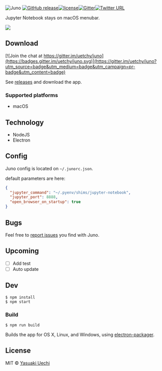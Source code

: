 ![Juno](http://randompaper.co.s3.amazonaws.com/juno/header.png)
[![GitHub release](https://img.shields.io/github/release/uetchy/juno.svg?maxAge=2592000)]()[![license](https://img.shields.io/github/license/uetchy/juno.svg?maxAge=2592000)]()[![Gitter](https://img.shields.io/gitter/room/uetchy/juno.svg?maxAge=2592000)]()[![Twitter URL](https://img.shields.io/twitter/url/http/shields.io.svg?style=social&maxAge=2592000)]()

Jupyter Notebook stays on macOS menubar.

![](http://randompaper.co.s3.amazonaws.com/juno/screenshot.png)

## Download

[![Join the chat at https://gitter.im/uetchy/juno](https://badges.gitter.im/uetchy/juno.svg)](https://gitter.im/uetchy/juno?utm_source=badge&utm_medium=badge&utm_campaign=pr-badge&utm_content=badge)

See [releases](https://github.com/uetchy/juno/releases) and download the app.

### Supported platforms

- macOS

## Technology

- NodeJS
- Electron

## Config

Juno config is located on `~/.junorc.json`.

default parameters are here:
```json
{
  "jupyter_command": "~/.pyenv/shims/jupyter-notebook",
  "jupyter_port": 8888,
  "open_browser_on_startup": true
}
```

## Bugs

Feel free to [report issues](https://github.com/uetchy/juno/issues/new) you find with Juno.

## Upcoming

- [ ] Add test
- [ ] Auto update

## Dev

```
$ npm install
$ npm start
```

### Build

```
$ npm run build
```

Builds the app for OS X, Linux, and Windows, using [electron-packager](https://github.com/maxogden/electron-packager).


## License

MIT © [Yasuaki Uechi](https://randompaper.co)
